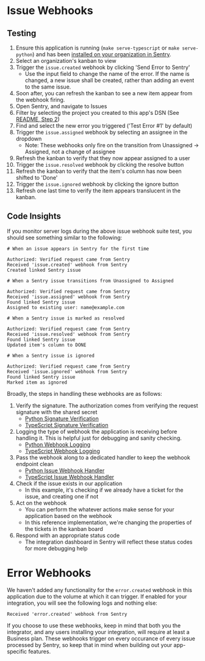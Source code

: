 # Issue Webhooks

## Testing

1. Ensure this application is running (`make serve-typescript` or `make serve-python`) and has been [installed on your organization in Sentry](../installation.md).
2. Select an organization's kanban to view
3. Trigger the `issue.created` webhook by clicking 'Send Error to Sentry'
	- Use the input field to change the name of the error. If the name is changed, a new issue shall be created, rather than adding an event to the same issue.
4. Soon after, you can refresh the kanban to see a new item appear from the webhook firing.
5. Open Sentry, and navigate to Issues
6. Filter by selecting the project you created to this app's DSN (See [README, Step 2](../../README.md))
7. Find and select the new error you triggered ('Test Error #1' by default)
8. Trigger the `issue.assigned` webhook by selecting an assignee in the dropdown
	- Note: These webhooks only fire on the transition from Unassigned -> Assigned, not a change of assignee
9. Refresh the kanban to verify that they now appear assigned to a user 
10. Trigger the `issue.resolved` webhook by clicking the resolve button
11. Refresh the kanban to verify that the item's column has now been shifted to 'Done'
12.  Trigger the `issue.ignored` webhook by clicking the ignore button
13. Refresh one last time to verify the item appears translucent in the kanban.

## Code Insights

If you monitor server logs during the above issue webhook suite test, you should see something similar to the following:

```
# When an issue appears in Sentry for the first time

Authorized: Verified request came from Sentry
Received 'issue.created' webhook from Sentry
Created linked Sentry issue

# When a Sentry issue transitions from Unassigned to Assigned

Authorized: Verified request came from Sentry
Received 'issue.assigned' webhook from Sentry
Found linked Sentry issue
Assigned to existing user: name@example.com

# When a Sentry issue is marked as resolved

Authorized: Verified request came from Sentry
Received 'issue.resolved' webhook from Sentry
Found linked Sentry issue
Updated item's column to DONE

# When a Sentry issue is ignored

Authorized: Verified request came from Sentry
Received 'issue.ignored' webhook from Sentry
Found linked Sentry issue
Marked item as ignored
```

Broadly, the steps in handling these webhooks are as follows:

1. Verify the signature. The authorization comes from verifying the request signature with the shared secret
   - [Python Signature Verification](../../backend-py/src/api/middleware/verify_sentry_signature.py)
   - [TypeScript Signature Verification](../../backend-ts/src/api/middleware/verifySentrySignature.ts) 
2. Logging the type of webhook the application is receiving before handling it. This is helpful just for debugging and sanity checking.
   - [Python Webhook Logging](../../backend-py/src/api/endpoints/sentry/webhook.py)
   - [TypeScript Webhook Logging](../../backend-ts/src/api/sentry/webhook.ts)
3. Pass the webhook along to a dedicated handler to keep the webhook endpoint clean
   - [Python Issue Webhook Handler](../../backend-py/src/api/endpoints/sentry/handlers/issue_handler.py) 
   - [TypeScript Issue Webhook Handler](../../backend-ts/src/api/sentry/handlers/issueHandler.ts)
4. Check if the issue exists in our application
   - In this example, it's checking if we already have a ticket for the issue, and creating one if not
5. Act on the webhook
   - You can perform the whatever actions make sense for your application based on the webhook
   - In this reference implementation, we're changing the properties of the tickets in the kanban board
6. Respond with an appropriate status code
   - The integration dashboard in Sentry will reflect these status codes for more debugging help

# Error Webhooks

We haven't added any functionality for the `error.created` webhook in this application due to the volume at which it can trigger. If enabled for your integration, you will see the following logs and nothing else:

```
Received 'error.created' webhook from Sentry
```

If you choose to use these webhooks, keep in mind that both you the integrator, and any users installing your integration, will require at least a Business plan. These webhooks trigger on every occurance of every issue processed by Sentry, so keep that in mind when building out your app-specific features.